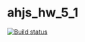 # ahjs_hw_5_1

[![Build status](https://ci.appveyor.com/api/projects/status/p48ehojoeqqaw560?svg=true)](https://ci.appveyor.com/project/ShulaevIvan/ahj-hw-5-1)